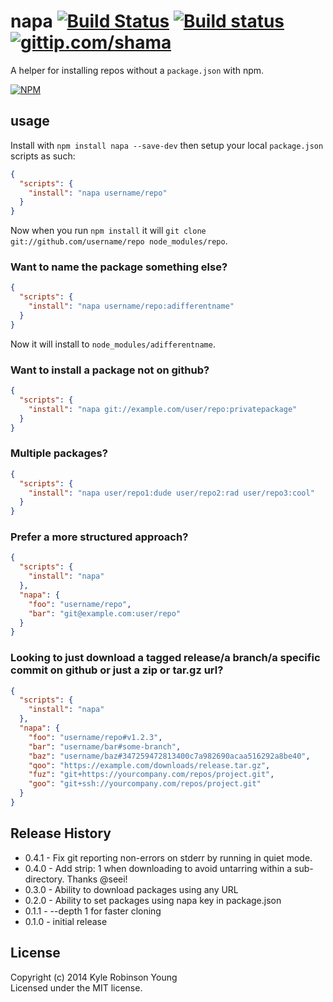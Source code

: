 # napa [![Build Status](http://img.shields.io/travis/shama/napa.svg)](https://travis-ci.org/shama/napa) [![Build status](https://ci.appveyor.com/api/projects/status/db3kl6mxis97r7ay/branch/master)](https://ci.appveyor.com/project/shama/napa/branch/master) [![gittip.com/shama](http://img.shields.io/gittip/shama.svg)](https://www.gittip.com/shama)

A helper for installing repos without a `package.json` with npm.

[![NPM](https://nodei.co/npm/napa.png?downloads=true)](https://nodei.co/npm/napa/)

## usage

Install with `npm install napa --save-dev` then setup your local `package.json` scripts as such:

```json
{
  "scripts": {
    "install": "napa username/repo"
  }
}
```

Now when you run `npm install` it will `git clone git://github.com/username/repo node_modules/repo`.

### Want to name the package something else?

```json
{
  "scripts": {
    "install": "napa username/repo:adifferentname"
  }
}
```

Now it will install to `node_modules/adifferentname`.

### Want to install a package not on github?

```json
{
  "scripts": {
    "install": "napa git://example.com/user/repo:privatepackage"
  }
}
```

### Multiple packages?

```json
{
  "scripts": {
    "install": "napa user/repo1:dude user/repo2:rad user/repo3:cool"
  }
}
```

### Prefer a more structured approach?

```json
{
  "scripts": {
    "install": "napa"
  },
  "napa": {
    "foo": "username/repo",
    "bar": "git@example.com:user/repo"
  }
}
```

### Looking to just download a tagged release/a branch/a specific commit on github or just a zip or tar.gz url?

```json
{
  "scripts": {
    "install": "napa"
  },
  "napa": {
    "foo": "username/repo#v1.2.3",
    "bar": "username/bar#some-branch",
    "baz": "username/baz#347259472813400c7a982690acaa516292a8be40",
    "qoo": "https://example.com/downloads/release.tar.gz",
    "fuz": "git+https://yourcompany.com/repos/project.git",
    "goo": "git+ssh://yourcompany.com/repos/project.git"
  }
}
```

## Release History
* 0.4.1 - Fix git reporting non-errors on stderr by running in quiet mode.
* 0.4.0 - Add strip: 1 when downloading to avoid untarring within a sub-directory. Thanks @seei!
* 0.3.0 - Ability to download packages using any URL
* 0.2.0 - Ability to set packages using napa key in package.json
* 0.1.1 - --depth 1 for faster cloning
* 0.1.0 - initial release

## License
Copyright (c) 2014 Kyle Robinson Young  
Licensed under the MIT license.
